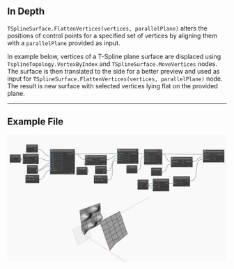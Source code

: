 ## In Depth
`TSplineSurface.FlattenVertices(vertices, parallelPlane)` alters the positions of control points for a specified set of vertices by aligning them with a `parallelPlane` provided as input. 

In example below, vertices of a T-Spline plane surface are displaced using `TsplineTopology.VertexByIndex` and `TSplineSurface.MoveVertices` nodes. The surface is then translated to the side for a better preview and used as input for `TSplineSurface.FlattenVertices(vertices, parallelPlane)` node. The result is new surface with selected vertices lying flat on the provided plane.
___
## Example File

![TSplineSurface.FlattenVertices](./XGSWLBVZ2TGT6X7FZRUWJDGDSBL7JWKDBQYWEJWO7VZOJPJI7OWQ_img.jpg)